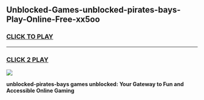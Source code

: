 
## Unblocked-Games-unblocked-pirates-bays-Play-Online-Free-xx5oo
<h3>
<a href="https://premium76.site?title=unblocked-pirates-bays&ref=26A">CLICK TO PLAY</a></h3>
<hr>

<h3>
<a href="https://premium76.site?title=unblocked-pirates-bays&ref=26A">CLICK 2 PLAY</a>
  
</h3>

<a href="https://premium76.site?title=unblocked-pirates-bays&ref=26A"><img src="https://clearcache.store/games.png"></a>


**unblocked-pirates-bays games unblocked: Your Gateway to Fun and Accessible Online Gaming**
